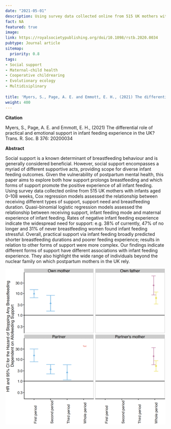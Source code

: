 ```yaml
---
date: "2021-05-01"
description: Using survey data collected online from 515 UK mothers with infants aged 0–108 weeks, Cox regression models assessed the relationship between receiving different types of support, support need and breastfeeding duration.
fact: NA
featured: true
image:
link: https://royalsocietypublishing.org/doi/10.1098/rstb.2020.0034 
pubtype: Journal article
sitemap:
  priority: 0.8
tags:
- Social support
- Maternal-child health
- Cooperative childrearing
- Evolutionary ecology
- Multidisiplinary

title: 'Myers, S., Page, A. E. and Emmott, E. H., (2021) The differential role of practical and emotional support in infant feeding experience in the UK? Phil Trans. B.'
weight: 400
---
```

**Citation**

Myers, S., Page, A. E. and Emmott, E. H., (2021) The differential role of practical and emotional support in infant feeding experience in the UK? Trans. R. Soc. B 376: 20200034

**Abstract** 

Social support is a known determinant of breastfeeding behaviour and is generally considered beneficial. However, social support encompasses a
myriad of different supportive acts, providing scope for diverse infant feeding outcomes. Given the vulnerability of postpartum mental health, this paper aims to explore both how support prolongs breastfeeding and
which forms of support promote the positive experience of all infant feeding. Using survey data collected online from 515 UK mothers with infants aged 0–108 weeks, Cox regression models assessed the relationship between receiving different types of support, support need and breastfeeding duration. Quasi-binomial logistic regression models assessed the relationship between receiving support, infant feeding mode and maternal experience of infant feeding. Rates of negative infant feeding experience indicate the widespread need for support: e.g. 38% of currently, 47% of no longer and 31% of never breastfeeding women found infant feeding stressful. Overall, practical support via infant feeding broadly predicted shorter breastfeeding durations and poorer feeding experience; results in relation to other forms of support were more complex. Our findings indicate different forms of support have different associations with infant feeding experience. They also highlight the wide range of individuals beyond the nuclear family on which postpartum mothers in the UK rely.


![alt text](/img/SMpaper.png) 